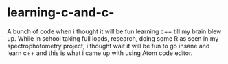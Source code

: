 # learning-c-and-c-
A bunch of code when i thought it will be fun learning c++ till my brain blew up. While in school taking full loads, research, doing some R as seen in my spectrophotometry project, i thought wait it will be fun to go insane and learn c++ and this is what i came up with using Atom code editor.
